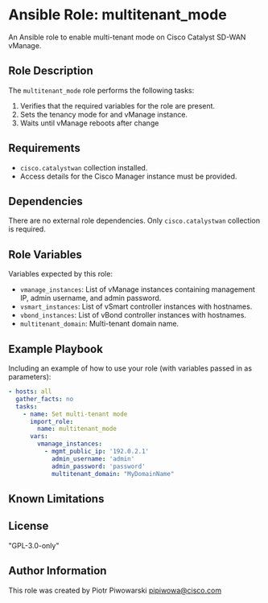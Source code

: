 # Ansible Role: multitenant_mode

An Ansible role to enable multi-tenant mode on Cisco Catalyst SD-WAN vManage.

## Role Description

The `multitenant_mode` role performs the following tasks:

1. Verifies that the required variables for the role are present.
2. Sets the tenancy mode for and vManage instance.
3. Waits until vManage reboots after change

## Requirements

- `cisco.catalystwan` collection installed.
- Access details for the Cisco Manager instance must be provided.

## Dependencies

There are no external role dependencies. Only `cisco.catalystwan` collection is required.

## Role Variables

Variables expected by this role:

- `vmanage_instances`: List of vManage instances containing management IP, admin username, and admin password.
- `vsmart_instances`: List of vSmart controller instances with hostnames.
- `vbond_instances`: List of vBond controller instances with hostnames.
- `multitenant_domain`: Multi-tenant domain name.

## Example Playbook

Including an example of how to use your role (with variables passed in as parameters):

```yaml
- hosts: all
  gather_facts: no
  tasks:
    - name: Set multi-tenant mode
      import_role:
        name: multitenant_mode
      vars:
        vmanage_instances:
          - mgmt_public_ip: '192.0.2.1'
            admin_username: 'admin'
            admin_password: 'password'
            multitenant_domain: "MyDomainName"
```

## Known Limitations


## License

"GPL-3.0-only"

## Author Information

This role was created by Piotr Piwowarski <pipiwowa@cisco.com>
